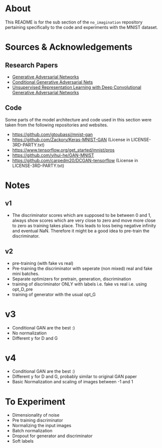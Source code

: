 # About
This README is for the sub section of the `no_imagination` repository pertaining specifically to the code and experiments with the MNIST dataset.

# Sources & Acknowledgements

## Research Papers
* [Generative Adversarial Networks](https://arxiv.org/abs/1406.2661)
* [Conditional Generative Adversarial Nets](https://arxiv.org/abs/1411.1784)
* [Unsupervised Representation Learning with Deep Convolutional Generative Adversarial Networks](https://arxiv.org/abs/1511.06434)

## Code
Some parts of the model architecture and code used in this section were taken from the following repositories and websites.
* https://github.com/gtoubassi/mnist-gan
* https://github.com/Zackory/Keras-MNIST-GAN (License in LICENSE-3RD-PARTY.txt)
* https://www.tensorflow.org/get_started/mnist/pros
* https://github.com/yihui-he/GAN-MNIST
* https://github.com/carpedm20/DCGAN-tensorflow (License in LICENSE-3RD-PARTY.txt)


# Notes
## v1
- The discriminator scores which are supposed to be between 0 and 1, always show scores which are very close to zero and move more close to zero as training takes place. This leads to loss being negative infinity and eventual NaN. Therefore it might be a good idea to pre-train the discriminator.

## v2
* pre-training (with fake vs real)
* Pre-training the discriminator with seperate (non mixed) real and fake mini batches.
* Separate optimizers for pretrain, generation, discrimination
* training of discriminator ONLY with labels i.e. fake vs real i.e. using opt_D_pre
* training of generator with the usual opt_G

# v3
* Conditional GAN are the best :)
* No normalization
* Different y for D and G

# v4
* Conditional GAN are the best :)
* Different y for D and G, probably similar to original GAN paper
* Basic Normalization and scaling of images between -1 and 1



# To Experiment
* Dimensionality of noise
* Pre training discriminator
* Normalizing the input images
* Batch normalization
* Dropout for generator and discriminator
* Soft labels
